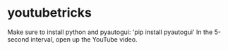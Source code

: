# youtubetricks
Make sure to install python and pyautogui:
'pip install pyautogui'
In the 5-second interval, open up the YouTube video.
